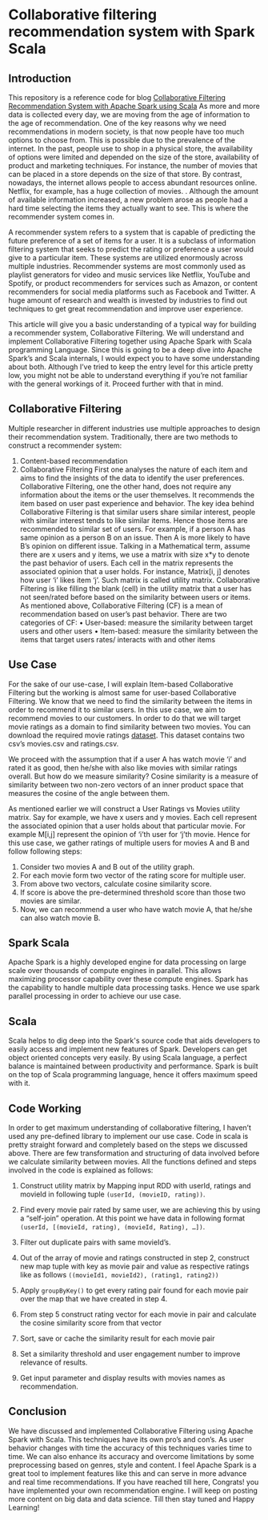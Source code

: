 # Collaborative filtering recommendation system with Spark Scala

## Introduction
This repository is a reference code for blog [Collaborative Filtering Recommendation System with Apache Spark using Scala](https://medium.com/@nihitextra/collaborative-filtering-recommendation-system-with-apache-spark-using-scala-9a68e02e814d)
As more and more data is collected every day, we are moving from the age of information to the age of recommendation. One of the key reasons why we need recommendations in modern society, is that now people have too much options to choose from. This is possible due to the prevalence of the internet. In the past, people use to shop in a physical store, the availability of options were limited and depended on the size of the store, availability of product and marketing techniques. For instance, the number of movies that can be placed in a store depends on the size of that store. By contrast, nowadays, the internet allows people to access abundant resources online. Netflix, for example, has a huge collection of movies. . Although the amount of available information increased, a new problem arose as people had a hard time selecting the items they actually want to see. This is where the recommender system comes in.

A recommender system refers to a system that is capable of predicting the future preference of a set of items for a user. It is a subclass of information filtering system that seeks to predict the rating or preference a user would give to a particular item. These systems are utilized enormously across multiple industries. Recommender systems are most commonly used as playlist generators for video and music services like Netflix, YouTube and Spotify, or product recommenders for services such as Amazon, or content recommenders for social media platforms such as Facebook and Twitter. A huge amount of research and wealth is invested by industries to find out techniques to get great recommendation and improve user experience. 

This article will give you a basic understanding of a typical way for building a recommender system, Collaborative Filtering. We will understand and implement Collaborative Filtering together using Apache Spark with Scala programming Language. Since this is going to be a deep dive into Apache Spark’s and Scala internals, I would expect you to have some understanding about both. Although I’ve tried to keep the entry level for this article pretty low, you might not be able to understand everything if you’re not familiar with the general workings of it. Proceed further with that in mind.

## Collaborative Filtering

Multiple researcher in different industries use multiple approaches to design their recommendation system. Traditionally, there are two methods to construct a recommender system:
1)	Content-based recommendation
2)	Collaborative Filtering
First one analyses the nature of each item and aims to find the insights of the data to identify the user preferences. Collaborative Filtering, one the other hand, does not require any information about the items or the user themselves. It recommends the item based on user past experience and behavior. The key idea behind Collaborative Filtering is that similar users share similar interest, people with similar interest tends to like similar items. Hence those items are recommended to similar set of users. For example, if a person A has same opinion as a person B on an issue. Then A is more likely to have B’s opinion on different issue.
Talking in a Mathematical term, assume there are x users and y items, we use a matrix with size x*y to denote the past behavior of users. Each cell in the matrix represents the associated opinion that a user holds. For instance, Matrix[i, j] denotes how user ‘i’ likes item ‘j’. Such matrix is called utility matrix. Collaborative Filtering is like filling the blank (cell) in the utility matrix that a user has not seen/rated before based on the similarity between users or items.
As mentioned above, Collaborative Filtering (CF) is a mean of recommendation based on user’s past behavior. There are two categories of CF:
•	User-based: measure the similarity between target users and other users
•	Item-based: measure the similarity between the items that target users rates/ interacts with and other items

## Use Case
For the sake of our use-case, I will explain Item-based Collaborative Filtering but the working is almost same for user-based Collaborative Filtering. We know that we need to find the similarity between the items in order to recommend it to similar users. In this use case, we aim to recommend movies to our customers. In order to do that we will target movie ratings as a domain to find similarity between two movies. You can download the required movie ratings [dataset](https://grouplens.org/datasets/movielens/). This dataset contains two csv’s movies.csv and ratings.csv. 

We proceed with the assumption that if a user A has watch movie ‘i’ and rated it as good, then he/she with also like movies with similar ratings overall. But how do we measure similarity? Cosine similarity is a measure of similarity between two non-zero vectors of an inner product space that measures the cosine of the angle between them.
 
As mentioned earlier we will construct a User Ratings vs Movies utility matrix. Say for example, we have x users and y movies. Each cell represent the associated opinion that a user holds about that particular movie. For example M[i,j] represent the opinion of ‘i’th user for ‘j’th movie. 
Hence for this use case, we gather ratings of multiple users for movies A and B and follow following steps:
1)	Consider two movies A and B out of the utility graph.
2)	For each movie form two vector of the rating score for multiple user.
3)	From above two vectors, calculate cosine similarity score.
4)	If score is above the pre-determined threshold score than those two movies are similar.
5)	Now, we can recommend a user who have watch movie A, that he/she can also watch movie B.

## Spark Scala
Apache Spark is a highly developed engine for data processing on large scale over thousands of compute engines in parallel. This allows maximizing processor capability over these compute engines. Spark has the capability to handle multiple data processing tasks. Hence we use spark parallel processing in order to achieve our use case. 
## Scala
Scala helps to dig deep into the Spark's source code that aids developers to easily access and implement new features of Spark. Developers can get object oriented concepts very easily. By using Scala language, a perfect balance is maintained between productivity and performance. Spark is built on the top of Scala programming language, hence it offers maximum speed with it.

## Code Working
In order to get maximum understanding of collaborative filtering, I haven’t used any pre-defined library to implement our use case. Code in scala is pretty straight forward and completely based on the steps we discussed above. There are few transformation and structuring of data involved before we calculate similarity between movies. All the functions defined and steps involved in the code is explained as follows:
1)	Construct utility matrix by Mapping input RDD with userId, ratings and movieId in following tuple `(userId, (movieID, rating))`.
 
2)	Find every movie pair rated by same user, we are achieving this by using a “self-join” operation. At this point we have data in following format 
`(userId, [(movieId, rating), (movieId, Rating), …])`.
 

3)	Filter out duplicate pairs with same movieId’s.
 

4)	Out of the array of movie and ratings constructed in step 2, construct new map tuple with key as movie pair and value as respective ratings like as follows 
`((movieId1, movieId2), (rating1, rating2))`

5)	Apply `groupByKey()` to get every rating pair found for each movie pair over the map that we have created in step 4.
 

6)	From step 5 construct rating vector for each movie in pair and calculate the cosine similarity score from that vector
 

7)	Sort, save or cache the similarity result for each movie pair
 
8)	Set a similarity threshold and user engagement number to improve relevance of results.
 

9)	Get input parameter and display results with movies names as recommendation.

 
## Conclusion
We have discussed and implemented Collaborative Filtering using Apache Spark with Scala. This techniques have its own pro’s and con’s. As user behavior changes with time the accuracy of this techniques varies time to time. We can also enhance its accuracy and overcome limitations by some preprocessing based on genres, style and content. I feel Apache Spark is a great tool to implement features like this and can serve in more advance and real time recommendations. If you have reached till here, Congrats! you have implemented your own recommendation engine. I will keep on posting more content on big data and data science. Till then stay tuned and Happy Learning!


